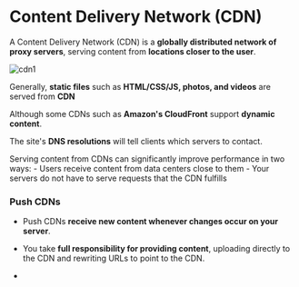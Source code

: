 # Content Delivery Network (CDN)

A Content Delivery Network (CDN) is a **globally distributed network of proxy servers**, serving content from **locations closer to the user**. 

![cdn1](./cdn_works.png)


Generally, **static files** such as **HTML/CSS/JS, photos, and videos** are served from **CDN**

Although some CDNs such as **Amazon's CloudFront** support **dynamic content**. 

The site's **DNS resolutions** will tell clients which servers to contact. 

Serving content from CDNs can significantly improve performance in two ways:
    - Users receive content from data centers close to them
    - Your servers do not have to serve requests that the CDN fulfills


### Push CDNs 

- Push CDNs **receive new content whenever changes occur on your server**.

- You take **full responsibility for providing content**, uploading directly to the CDN and rewriting URLs to point to the CDN.

- 